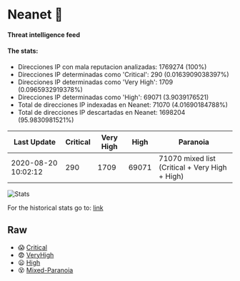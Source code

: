 # Neanet :hocho:
#### Threat intelligence feed
#### The stats:

- Direcciones IP con mala reputacion analizadas: 1769274 (100%)
- Direcciones IP determinadas como 'Critical':  290 (0.0163909038397%)
- Direcciones IP determinadas como 'Very High':  1709 (0.0965932919378%)
- Direcciones IP determinadas como 'High':  69071 (3.9039176521)
- Total de direcciones IP indexadas en Neanet:  71070 (4.01690184788%)
- Total de direcciones IP descartadas en Neanet:  1698204 (95.9830981521%)

| Last Update | Critical | Very High | High | Paranoia |
| --- | --- | --- | --- | --- |
| 2020-08-20 10:02:12 | 290 | 1709 | 69071 | 71070 mixed list (Critical + Very High + High)|

![Stats](https://docs.google.com/spreadsheets/d/e/2PACX-1vSnaNMIXVabIpDJjufMlzH7poXnshF3mgd8Is1g9ytUEzVsP5my4Trn8f-xkoLLQ38xpL3HtmUexLo6/pubchart?oid=501124687&format=image)

For the historical stats go to: [link](/stats.csv)
## Raw
- :scream: [Critical](https://raw.githubusercontent.com/JavaGarcia/Neanet/master/blacklists/neanet_critical.txt)
- :fearful: [VeryHigh](https://raw.githubusercontent.com/JavaGarcia/Neanet/master/blacklists/neanet_veryHigh.txtt)
- :frowning: [High](https://raw.githubusercontent.com/JavaGarcia/Neanet/master/blacklists/neanet_high.txt)
- :dizzy_face: [Mixed-Paranoia](https://raw.githubusercontent.com/JavaGarcia/Neanet/master/blacklists/neanet_all.txt)





























































































































































































































































































































